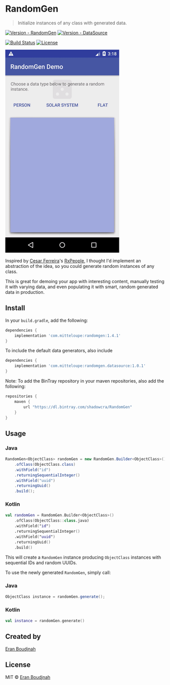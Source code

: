 # RandomGen
>
> Initialize instances of any class with generated data.
>
[![Version - RandomGen](https://img.shields.io/bintray/v/shadowcra/RandomGen/RandomGen?label=randomgen+|+bintray)](https://bintray.com/shadowcra/RandomGen/RandomGen)
[![Version - DataSource](https://img.shields.io/bintray/v/shadowcra/RandomGen/RandomGen.DataSource?label=datasourcee+|+bintray)](https://bintray.com/shadowcra/RandomGen/RandomGen.DataSource)

[![Build Status](https://travis-ci.com/EranBoudjnah/RandomGen.svg?branch=master)](https://travis-ci.com/EranBoudjnah/RandomGen)
[![License](https://img.shields.io/github/license/EranBoudjnah/Solid)](https://github.com/EranBoudjnah/RandomGen/blob/master/LICENSE)

![Example](https://github.com/EranBoudjnah/RandomGen/raw/master/example/videocap.gif)

Inspired by [Cesar Ferreira](https://cesarferreira.com)'s [RxPeople](https://github.com/cesarferreira/RxPeople), I thought I'd implement an abstraction of the idea, so you could generate random instances of any class.

This is great for demoing your app with interesting content, manually testing it with varying data, and even populating it with smart, random generated data in production.

## Install

In your `build.gradle`, add the following:

```groovy
dependencies {
	implementation 'com.mitteloupe:randomgen:1.4.1'
}
```

To include the default data generators, also include
```groovy
dependencies {
	implementation 'com.mitteloupe:randomgen.datasource:1.0.1'
}
```

Note: To add the BinTray repository in your maven repositories, also add the following:
```groovy
repositories {
	maven {
		url "https://dl.bintray.com/shadowcra/RandomGen"
	}
}
```


## Usage

### Java
```java
RandomGen<ObjectClass> randomGen = new RandomGen.Builder<ObjectClass>()
	.ofClass(ObjectClass.class)
	.withField("id")
	.returningSequentialInteger()
	.withField("uuid")
	.returningUuid()
	.build();
```

### Kotlin
```kotlin
val randomGen = RandomGen.Builder<ObjectClass>()
	.ofClass(ObjectClass::class.java)
	.withField("id")
	.returningSequentialInteger()
	.withField("uuid")
	.returningUuid()
	.build()
```

This will create a `RandomGen` instance producing `ObjectClass` instances with sequential IDs and random UUIDs.

To use the newly generated `RandomGen`, simply call:

### Java
```java
ObjectClass instance = randomGen.generate();
```

### Kotlin
```kotlin
val instance = randomGen.generate()
```

## Created by
[Eran Boudjnah](https://www.linkedin.com/in/eranboudjnah)

## License
MIT © [Eran Boudjnah](https://www.linkedin.com/in/eranboudjnah)
